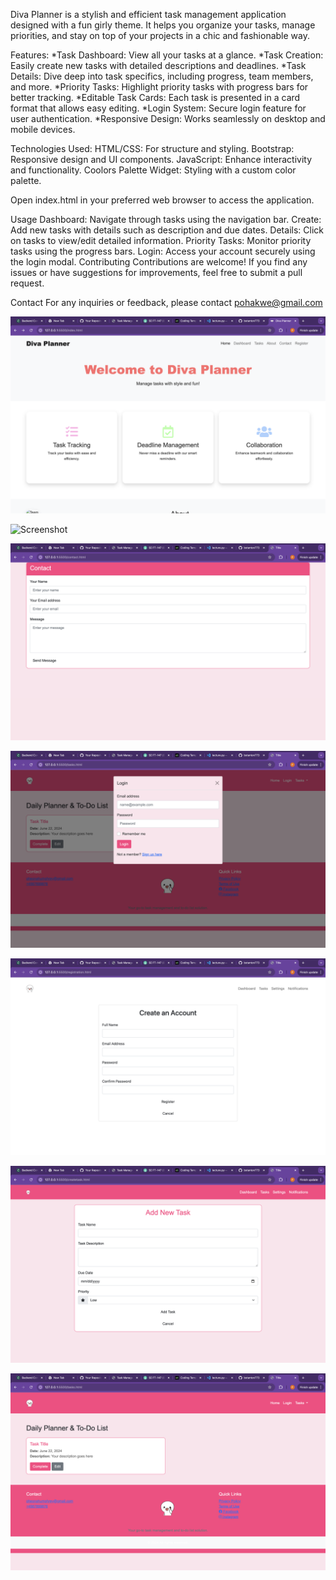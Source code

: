 
Diva Planner is a stylish and efficient task management application designed with a fun girly theme. It helps you organize your tasks, manage priorities, and stay on top of your projects in a chic and fashionable way.

Features:
*Task Dashboard: View all your tasks at a glance.
*Task Creation: Easily create new tasks with detailed descriptions and deadlines.
*Task Details: Dive deep into task specifics, including progress, team members, and more.
*Priority Tasks: Highlight priority tasks with progress bars for better tracking.
*Editable Task Cards: Each task is presented in a card format that allows easy editing.
*Login System: Secure login feature for user authentication.
*Responsive Design: Works seamlessly on desktop and mobile devices.

Technologies Used:
HTML/CSS: For structure and styling.
Bootstrap: Responsive design and UI components.
JavaScript: Enhance interactivity and functionality.
Coolors Palette Widget: Styling with a custom color palette.



Open index.html in your preferred web browser to access the application.

Usage
Dashboard: Navigate through tasks using the navigation bar.
Create: Add new tasks with details such as description and due dates.
Details: Click on tasks to view/edit detailed information.
Priority Tasks: Monitor priority tasks using the progress bars.
Login: Access your account securely using the login modal.
Contributing
Contributions are welcome! If you find any issues or have suggestions for improvements, feel free to submit a pull request.








Contact
For any inquiries or feedback, please contact pohakwe@gmail.com




![Screenshot](./static/images/home.png?raw=true " home page")

![Screenshot](./static/images/task_page.png.png?raw=true "contact page")

![Screenshot](./static/images/contact.png?raw=true " resume page")

![Screenshot](./static/images/login.png?raw=true " resume page")

![Screenshot](./static/images/create_account.png?raw=true " resume page")

![Screenshot](./static/images/add_task.png?raw=true " resume page")

![Screenshot](./static/images/task_details.png?raw=true " resume page")
